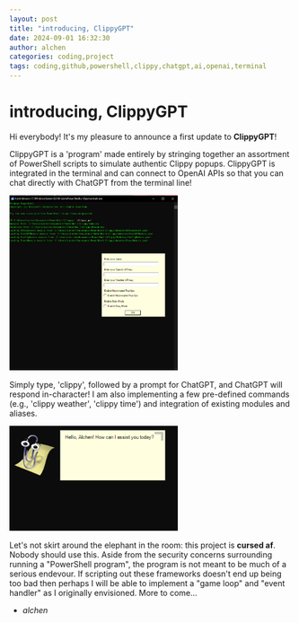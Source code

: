 ```yaml
---
layout: post
title: "introducing, ClippyGPT"
date: 2024-09-01 16:32:30
author: alchen
categories: coding,project
tags: coding,github,powershell,clippy,chatgpt,ai,openai,terminal
---
```

# introducing, ClippyGPT

Hi everybody! It's my pleasure to announce a first update to **ClippyGPT**!

ClippyGPT is a 'program' made entirely by stringing together an assortment of PowerShell scripts to simulate authentic Clippy popups. ClippyGPT is integrated in the terminal and can connect to OpenAI APIs so that you can chat directly with ChatGPT from the terminal line!

<a href="https://raw.githubusercontent.com/tlorien/theBlackLodge/main/assets/img/clippy-test-1.PNG" target="_blank">
  <img src="https://raw.githubusercontent.com/tlorien/theBlackLodge/main/assets/img/clippy-test-1.PNG" alt="Clippy Test Image" style="width:300px;"/>
</a>

Simply type, 'clippy', followed by a prompt for ChatGPT, and ChatGPT will respond in-character! I am also implementing a few pre-defined commands (e.g., 'clippy weather', 'clippy time') and integration of existing modules and aliases.

<a href="https://raw.githubusercontent.com/tlorien/theBlackLodge/main/assets/img/clippy-test-2.PNG" target="_blank">
  <img src="https://raw.githubusercontent.com/tlorien/theBlackLodge/main/assets/img/clippy-test-2.PNG" alt="Clippy Test Image" style="width:300px;"/>
</a>

Let's not skirt around the elephant in the room: this project is **cursed af**. Nobody should use this. Aside from the security concerns surrounding running a "PowerShell program", the program is not meant to be much of a serious endevour. If scripting out these frameworks doesn't end up being too bad then perhaps I will be able to implement a "game loop" and "event handler" as I originally envisioned. More to come...

- *alchen*

